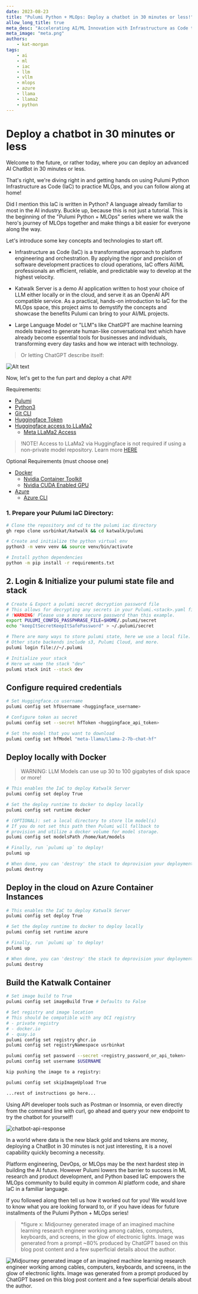 ```yaml
---
date: 2023-08-23
title: "Pulumi Python + MLOps: Deploy a chatbot in 30 minutes or less!"
allow_long_title: true
meta_desc: "Accelerating AI/ML Innovation with Infrastructure as Code through a Hands-On Journey to deploy your own chatbot."
meta_image: "meta.png"
authors:
    - kat-morgan
tags:
    - ai
    - ml
    - iac
    - llm
    - vllm
    - mlops
    - azure
    - llama
    - llama2
    - python
---
```


# Deploy a chatbot in 30 minutes or less

Welcome to the future, or rather today, where *you* can deploy an advanced AI ChatBot in 30 minutes or less.

That's right, we're diving right in and getting hands on using Pulumi Python Infrastructure as Code (IaC) to practice MLOps, and you can follow along at home!

Did I mention this IaC is written in Python? A language already familiar to most in the AI industry. Buckle up, because this is not just a tutorial. This is the beginning of the "Pulumi Python + MLOps" series where we walk the hero's journey of MLOps together and make things a bit easier for everyone along the way.

Let's introduce some key concepts and technologies to start off.

- Infrastructure as Code (IaC) is a transformative approach to platform engineering and orchestration. By applying the rigor and precision of software development practices to cloud operations, IaC offers AI/ML professionals an efficient, reliable, and predictable way to develop at the highest velocity.

- Katwalk Server is a demo AI application written to host your choice of LLM either locally or in the cloud, and serve it as an OpenAI API compatible service. As a practical, hands-on introduction to IaC for the MLOps space, this project aims to demystify the concepts and showcase the benefits Pulumi can bring to your AI/ML projects.

- Large Language Model or "LLM"s like ChatGPT are machine learning models trained to generate human-like conversational text which have already become essential tools for businesses and individuals, transforming every day tasks and how we interact with technology.

> Or letting ChatGPT describe itself:

![Alt text](image-1.png)

Now, let's get to the fun part and deploy a chat API!

Requirements:

* [Pulumi](https://www.pulumi.com/docs/install/)
* [Python3](https://www.python.org/downloads/)
* [Git CLI](https://git-scm.com/book/en/v2/Getting-Started-Installing-Git)
* [Huggingface Token](https://huggingface.co/docs/transformers.js/guides/private)
* [Huggingface access to LLaMa2](https://huggingface.co/meta-llama)
  * [Meta LLaMa2 Access](https://ai.meta.com/resources/models-and-libraries/llama-downloads/)

> !NOTE! Access to LLaMa2 via Huggingface is not required if using a non-private model repository. Learn more [HERE](https://huggingface.co/docs/transformers.js/guides/private)

Optional Requirements (must choose one)

* [Docker](https://docs.docker.com/engine/install/)
  * [Nvidia Container Toolkit](https://docs.nvidia.com/datacenter/cloud-native/container-toolkit/latest/install-guide.html)
  * [Nvidia CUDA Enabled GPU](https://developer.nvidia.com/cuda-gpus)
* [Azure](https://azure.microsoft.com/en-us)
  * [Azure CLI](https://learn.microsoft.com/en-us/cli/azure/install-azure-cli)


### 1. Prepare your Pulumi IaC Directory:

```bash
# Clone the repository and cd to the pulumi iac directory
gh repo clone usrbinkat/katwalk && cd katwalk/pulumi

# Create and initialize the python virtual env
python3 -m venv venv && source venv/bin/activate

# Install python dependencies
python -m pip install -r requirements.txt
```

## 2. Login & Initialize your pulumi state file and stack

```bash
# Create & Export a pulumi secret decryption password file
# This allows for decrypting any secrets in your Pulumi.<stack>.yaml file
# !WARNING! Please use a more secure password than this example.
export PULUMI_CONFIG_PASSPHRASE_FILE=$HOME/.pulumi/secret
echo "keepItSecretKeepItSafePassword" > ~/.pulumi/secret

# There are many ways to store pulumi state, here we use a local file.
# Other state backends include s3, Pulumi Cloud, and more.
pulumi login file://~/.pulumi

# Initialize your stack
# Here we name the stack "dev"
pulumi stack init --stack dev
```


## Configure required credentials

```bash
# Set Huggingface.co username
pulumi config set hfUsername <huggingface_username>

# Configure token as secret
pulumi config set --secret hfToken <huggingface_api_token>

# Set the model that you want to download
pulumi config set hfModel "meta-llama/Llama-2-7b-chat-hf"
```

## Deploy locally with Docker

> WARNING: LLM Models can use up 30 to 100 gigabytes of disk space or more!

```bash
# This enables the IaC to deploy Katwalk Server
pulumi config set deploy True

# Set the deploy runtime to docker to deploy locally
pulumi config set runtime docker

# (OPTIONAL): set a local directory to store llm model(s)
# If you do not set this path then Pulumi will fallback to
# provision and utilize a docker volume for model storage.
pulumi config set modelsPath /home/kat/models

# Finally, run `pulumi up` to deploy!
pulumi up

# When done, you can 'destroy' the stack to deprovision your deployment
pulumi destroy
```

## Deploy in the cloud on Azure Container Instances

```bash
# This enables the IaC to deploy Katwalk Server
pulumi config set deploy True

# Set the deploy runtime to docker to deploy locally
pulumi config set runtime azure

# Finally, run `pulumi up` to deploy!
pulumi up

# When done, you can 'destroy' the stack to deprovision your deployment
pulumi destroy
```

## Build the Katwalk Container

```bash
# Set image build to True
pulumi config set imageBuild True # Defaults to False

# Set registry and image location
# This should be compatible with any OCI registry
# - private registry
# - docker.io
# - quay.io
pulumi config set registry ghcr.io
pulumi config set registryNamespace usrbinkat

pulumi config set password --secret <registry_password_or_api_token>
pulumi config set username $USERNAME

kip pushing the image to a registry:

pulumi config set skipImageUpload True
```


```txt
...rest of instructions go here...
```

Using API developer tools such as Postman or Insomnia, or even directly from the command line with curl, go ahead and query your new endpoint to try the chatbot for yourself!

![chatbot-api-response](./chatbot-api-prompt.png)

In a world where data is the new black gold and tokens are money, deploying a ChatBot in 30 minutes is not just interesting, it is a novel capability quickly becoming a necessity.

Platform engineering, DevOps, or MLOps may be the next hardest step in building the AI future. However Pulumi lowers the barrier to success in ML research and product development, and Python based IaC empowers the MLOps community to build equity in common AI platform code, and share IaC in a familiar language.

If you followed along then tell us how it worked out for you! We would love to know what you are looking forward to, or if you have ideas for future installments of the Pulumi Python + MLOps series!

> *figure x: Midjourney generated image of an imagined machine learning research engineer working among cables, computers, keyboards, and screens, in the glow of electronic lights. Image was generated from a prompt ~80% produced by ChatGPT based on this blog post content and a few superficial details about the author.

![Midjourney generated image of an imagined machine learning research engineer working among cables, computers, keyboards, and screens, in the glow of electronic lights. Image was generated from a prompt produced by ChatGPT based on this blog post content and a few superficial details about the author.](image-3.png)
